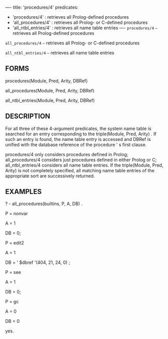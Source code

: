 —-
title: 'procedures/4'
predicates:
 - 'procedures/4' : retrieves all Prolog-defined procedures
 - 'all_procedures/4' : retrieves all Prolog- or C-defined procedures
 - 'all_ntbl_entries/4' : retrieves all name table entries
—-
`procedures/4` `—` retrieves all Prolog-defined procedures

`all_procedures/4` `—` retrieves all Prolog- or C-defined procedures

`all_ntbl_entries/4` `—` retrieves all name table entries


## FORMS

procedures(Module, Pred, Arity, DBRef)

all_procedures(Module, Pred, Arity, DBRef)

all_ntbl_entries(Module, Pred, Arity, DBRef)


## DESCRIPTION

For all three of these 4-argument predicates, the system name table is searched for an entry corresponding to the triple(Module, Pred, Arity) . If such an entry is found, the name table entry is accessed and DBRef is unified with the database reference of the procedure ' s first clause.

procedures/4 only considers procedures defined in Prolog; all_procedures/4 considers just procedures defined in either Prolog or C; all_ntbl_entries/4 considers all name table entries. If the triple(Module, Pred, Arity) is not completely specified, all matching name table entries of the appropriate sort are successively returned.


## EXAMPLES

? - all_procedures(builtins, P, A, DB) .

P = nonvar

A = 1

DB = 0;


P = edit2

A = 1

DB = ' $dbref '(404, 21, 24, 0) ;


P = see

A = 1

DB = 0;


P = gc

A = 0

DB = 0


yes.



